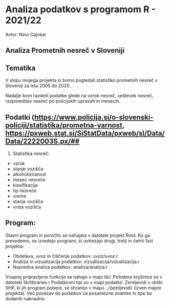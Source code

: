 # Analiza podatkov s programom R - 2021/22 #
Avtor: Nino Cajnkar
## Analiza Prometnih nesreč v Sloveniji ##

## Tematika ##

V slopu mojega projekta si bomo pogledali statistiko prometnih nesreč v Sloveniji za leta 2005 do 2020.

Nadalje bom razdelil podatke glede na vzrok nesreč, seštevek nesreč, razporeditev nesreč po policijskih upravah in mesecih.
## Podatki (https://www.policija.si/o-slovenski-policiji/statistika/prometna-varnost, https://pxweb.stat.si/SiStatData/pxweb/sl/Data/Data/2222003S.px/##
1. Statistika nesreč:
* vzrok
* stanje vozišča
* alkoholiziranost
* mesec nesreče
* klasifikacija
* tip nesreče
* vreme
* stanje vozišča
* vrsta vozišča

## Program: ##
Glavni program in poročilo se nahajata v datoteki projekt.Rmd. Ko ga prevedemo, se izvedejo programi, ki ustrezajo drugi, tretji in četrti fazi projekta:
* Obdelava, uvoz in čiščenje podatkov: uvoz/uvoz.r
* Analiza in vizualizacija podatkov: vizualizacija/vizualizacija.r
* Napredna analiza podatkov: analiza/analiza.r

Vnaprej pripravljene funkcije se nahajo v mapi lib/. Potrebne knjižnice so v datoteki lib/libraries.r
Podatkovni tipi so v mapi podatki/. Zemljevidi v obliki SHP, ki jih program pobere, se shranijo v mapo ../zemljevidi/ (izven mapre projekta).
Več povezav do podatkov za posamezne znamke in tipe bo dodanih naknadno.
